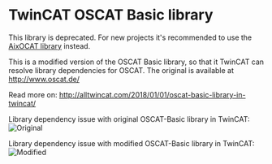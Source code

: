 # TwinCAT OSCAT Basic library

This library is deprecated. For new projects it's recommended to use the [AixOCAT library](https://github.com/RWTH-EBC/AixOCAT) instead.

This is a modified version of the OSCAT Basic library, so that it TwinCAT can resolve library dependencies for OSCAT.
The original is available at http://www.oscat.de/

Read more on: http://alltwincat.com/2018/01/01/oscat-basic-library-in-twincat/

Library dependency issue with original OSCAT-Basic library in TwinCAT:  
![Original](http://alltwincat.com/wp-content/uploads/2017/12/OSCAT-reference.png)  
  
  
Library dependency issue with modified OSCAT-Basic library in TwinCAT:  
![Modified](http://alltwincat.com/wp-content/uploads/2017/12/oscatbasic_twincatfixed.png)